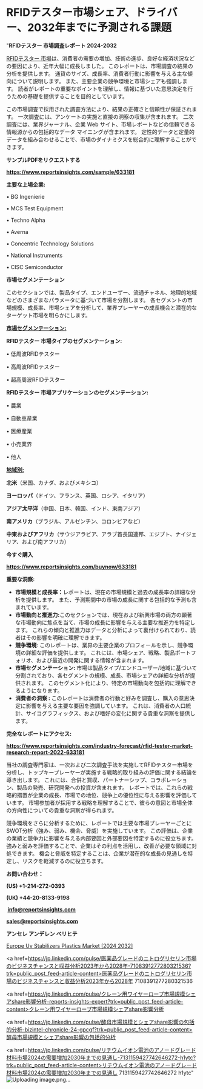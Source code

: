 # RFIDテスター市場シェア、ドライバー、2032年までに予測される課題

"<strong>RFIDテスター 市場調査レポート 2024-2032</strong>

<a href=https://www.reportsinsights.com/sample/633181>RFIDテスター 市場</a>は、消費者の需要の増加、技術の進歩、良好な経済状況などの要因により、近年大幅に成長しました。 このレポートは、市場調査の結果の分析を提供します。 通貨のサイズ、成長率、消費者行動に影響を与える主な傾向について説明します。 また、主要企業の競争環境と市場シェアも強調します。 読者がレポートの重要なポイントを理解し、情報に基づいた意思決定を行うための基礎を提供することを目的としています。

この市場調査で採用された調査方法により、結果の正確さと信頼性が保証されます。 一次調査には、アンケートの実施と直接の洞察の収集が含まれます。 二次調査には、業界ジャーナル、企業 Web サイト、市場レポートなどの信頼できる情報源からの包括的なデータ マイニングが含まれます。 定性的データと定量的データを組み合わせることで、市場のダイナミクスを総合的に理解することができます。

<strong><b>サンプルPDFをリクエストする</b></strong>

<a href=https://www.reportsinsights.com/sample/633181><strong><u>https://www.reportsinsights.com/sample/633181</u></strong></a>

<strong>主要な上場企業:</strong>

• BG Ingenierie

• MCS Test Equipment

• Techno Alpha

• Averna

• Concentric Technology Solutions

• National Instruments

• CISC Semiconductor

<strong>市場セグメンテーション</strong>

このセクションでは、製品タイプ、エンドユーザー、流通チャネル、地理的地域などのさまざまなパラメータに基づいて市場を分割します。 各セグメントの市場規模、成長率、市場シェアを分析して、業界プレーヤーの成長機会と潜在的なターゲット市場を明らかにします。

<strong><u>市場セグメンテーション</u></strong><strong><u>:</u></strong>

<strong>RFIDテスター 市場タイプのセグメンテーション:</strong>

• 低周波RFIDテスター

• 高周波RFIDテスター

• 超高周波RFIDテスター

<strong>RFIDテスター 市場アプリケーションのセグメンテーション:</strong>

• 農業

• 自動車産業

• 医療産業

• 小売業界

• 他人

<strong><u>地域別</u></strong><strong><u>:</u></strong>

<strong>北米</strong>（米国、カナダ、およびメキシコ）

<strong>ヨーロッパ</strong>（ドイツ、フランス、英国、ロシア、イタリア）

<strong>アジア太平洋</strong>（中国、日本、韓国、インド、東南アジア）

<strong>南アメリカ</strong>（ブラジル、アルゼンチン、コロンビアなど）

<strong>中東およびアフリカ</strong>（サウジアラビア、アラブ首長国連邦、エジプト、ナイジェリア、および南アフリカ）

<strong>今すぐ購入</strong>

<a href=https://www.reportsinsights.com/buynow/633181><strong><u>https://www.reportsinsights.com/buynow/633181</u></strong></a>

<strong>重要な洞察:</strong>
<ul>
  <li><strong>市場規模と成長率：</strong>レポートは、現在の市場規模と過去の成長率の詳細な分析を提供します。 また、予測期間中の市場の成長に関する包括的な予測も含まれています。</li>
  <li><strong>市場動向と推進力:</strong>このセクションでは、現在および新興市場の両方の顕著な市場動向に焦点を当て、市場の成長に影響を与える主要な推進力を特定します。 これらの傾向と推進力はデータと分析によって裏付けられており、読者はその影響を明確に理解できます。</li>
  <li><strong>競争環境</strong>: このレポートは、業界の主要企業のプロフィールを示し、競争環境の詳細な評価を提供します。 これには、市場シェア、戦略、製品ポートフォリオ、および最近の開発に関する情報が含まれます。</li>
  <li><strong>市場セグメンテーション: </strong>市場は製品タイプ/エンドユーザー/地域に基づいて分割されており、各セグメントの規模、成長、市場シェアの詳細な分析が提供されます。 このセグメント化により、特定の市場動向を包括的に理解できるようになります。</li>
  <li><strong>消費者の洞察 : </strong>このレポートは消費者の行動と好みを調査し、購入の意思決定に影響を与える主要な要因を強調しています。 これは、消費者の人口統計、サイコグラフィックス、および嗜好の変化に関する貴重な洞察を提供します。</li>
</ul>
<strong>完全なレポートにアクセス:</strong>

<a href=https://www.reportsinsights.com/industry-forecast/rfid-tester-market-research-report-2022-633181><strong><u><b>https://www.reportsinsights.com/industry-forecast/rfid-tester-market-research-report-2022-633181</b></u></strong></a>

当社の調査専門家は、一次および二次調査手法を実施してRFIDテスター市場を分析し、トップキープレーヤーが実施する戦略的取り組みの評価に関する結論を導き出します。 これには、合併と買収、パートナーシップ、コラボレーション、製品の発売、研究開発への投資が含まれます。 レポートでは、これらの戦略的措置が企業の成長、市場での地位、競争上の優位性に与える影響を評価しています。 市場参加者が採用する戦略を理解することで、彼らの意図と市場全体の方向性についての貴重な洞察が得られます。

競争環境をさらに分析するために、レポートでは主要な市場プレーヤーごとにSWOT分析（強み、弱み、機会、脅威）を実施しています。 この評価は、企業の業績と競争力に影響を与える内部要因と外部要因を特定するのに役立ちます。 強みと弱みを評価することで、企業はその利点を活用し、改善が必要な領域に対処できます。 機会と脅威を特定することは、企業が潜在的な成長の見通しを特定し、リスクを軽減するのに役立ちます。

<strong>お問い合わせ：</strong>

<strong>(US) +1-214-272-0393</strong>

<strong>(UK) +44-20-8133-9198</strong>

<strong> </strong><a href=info@reportsinsights.com><strong><u>info@reportsinsights.com</u></strong></a>

<a href=sales@reportsinsights.com><strong><u>sales@reportsinsights.com</u></strong></a>

<strong>アンセレ アンデレン ベリヒテ</strong>

<a href=https://www.linkedin.com/pulse/europe-uv-stabilizers-plastics-markets-strategic-view-oejdf/>Europe Uv Stabilizers Plastics Market [2024 2032]</a>

<a href=https://jp.linkedin.com/pulse/医薬品グレードのニトログリセリン市場のビジネスチャンスと収益分析2023年から2028年-7108391277280321536?trk=public_post_feed-article-content>医薬品グレードのニトログリセリン市場のビジネスチャンスと収益分析2023年から2028年 7108391277280321536</a>

<a href=https://jp.linkedin.com/pulse/クレーン用ワイヤーロープ市場規模シェアshare影響分析-reports-insights-expert?trk=public_post_feed-article-content>クレーン用ワイヤーロープ市場規模シェアshare影響分析</a>

<a href=https://jp.linkedin.com/pulse/酵母市場規模とシェアshare影響の包括的分析-bizintel-chronicle-24-gpcgf?trk=public_post_feed-article-content>酵母市場規模とシェアshare影響の包括的分析</a>

<a href=https://jp.linkedin.com/pulse/リチウムイオン電池のアノードグレード材料市場2024の需要増加2030年までの見通し-7131159427742646272-h1ytc?trk=public_post_feed-article-content>リチウムイオン電池のアノードグレード材料市場2024の需要増加2030年までの見通し 7131159427742646272 h1ytc</a>"
![Uploading image.png…]()
